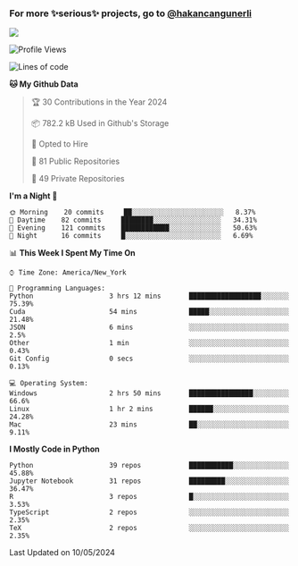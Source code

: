 ### For more ✨serious✨ projects, go to [@hakancangunerli](https://github.com/hakancangunerli)

![](https://github-readme-stats.vercel.app/api/top-langs/?username=johngunerli&layout=compact&hide=jupyter%20notebook,tex,html,shell,CSS,Ruby,Makefile,EmberScript,MATLAB,C&langs_count=6&exclude_repo=2015-csharp,gt_code,gsu_code,uga_code,uga_robotics)

<!--START_SECTION:waka-->
![Profile Views](http://img.shields.io/badge/Profile%20Views-0-blue)

![Lines of code](https://img.shields.io/badge/From%20Hello%20World%20I%27ve%20Written-480931%20lines%20of%20code-blue)

**🐱 My Github Data** 

> 🏆 30 Contributions in the Year 2024
 > 
> 📦 782.2 kB Used in Github's Storage 
 > 
> 💼 Opted to Hire
 > 
> 📜 81 Public Repositories 
 > 
> 🔑 49 Private Repositories  
 > 
**I'm a Night 🦉** 

```text
🌞 Morning    20 commits     ██░░░░░░░░░░░░░░░░░░░░░░░   8.37% 
🌆 Daytime    82 commits     ████████░░░░░░░░░░░░░░░░░   34.31% 
🌃 Evening    121 commits    ████████████░░░░░░░░░░░░░   50.63% 
🌙 Night      16 commits     █░░░░░░░░░░░░░░░░░░░░░░░░   6.69%

```


📊 **This Week I Spent My Time On** 

```text
⌚︎ Time Zone: America/New_York

💬 Programming Languages: 
Python                   3 hrs 12 mins       ██████████████████░░░░░░░   75.39% 
Cuda                     54 mins             █████░░░░░░░░░░░░░░░░░░░░   21.48% 
JSON                     6 mins              ░░░░░░░░░░░░░░░░░░░░░░░░░   2.5% 
Other                    1 min               ░░░░░░░░░░░░░░░░░░░░░░░░░   0.43% 
Git Config               0 secs              ░░░░░░░░░░░░░░░░░░░░░░░░░   0.13%

💻 Operating System: 
Windows                  2 hrs 50 mins       ████████████████░░░░░░░░░   66.6% 
Linux                    1 hr 2 mins         ██████░░░░░░░░░░░░░░░░░░░   24.28% 
Mac                      23 mins             ██░░░░░░░░░░░░░░░░░░░░░░░   9.11%

```

**I Mostly Code in Python** 

```text
Python                   39 repos            ███████████░░░░░░░░░░░░░░   45.88% 
Jupyter Notebook         31 repos            █████████░░░░░░░░░░░░░░░░   36.47% 
R                        3 repos             █░░░░░░░░░░░░░░░░░░░░░░░░   3.53% 
TypeScript               2 repos             ░░░░░░░░░░░░░░░░░░░░░░░░░   2.35% 
TeX                      2 repos             ░░░░░░░░░░░░░░░░░░░░░░░░░   2.35%

```



 Last Updated on 10/05/2024
<!--END_SECTION:waka-->


